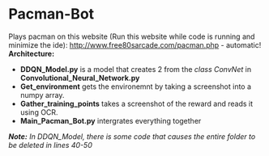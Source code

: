 # Pacman-Bot
Plays pacman on this website (Run this website while code is running and minimize the ide): http://www.free80sarcade.com/pacman.php - automatic!  
**Architecture:**  
* **DDQN_Model.py** is a model that creates 2 from the *class ConvNet* in **Convolutional_Neural_Network.py**  
* **Get_environment** gets the environemnt by taking a screenshot into a numpy array.  
* **Gather_training_points** takes a screenshot of the reward and reads it using OCR.  
* **Main_Pacman_Bot.py** intergrates everything together  

***Note:*** *In DDQN_Model, there is some code that causes the entire folder to be deleted in lines 40-50* 
